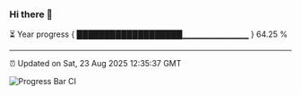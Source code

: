 ### Hi there 👋

⏳ Year progress { ███████████████████▁▁▁▁▁▁▁▁▁▁▁ } 64.25 %

---

⏰ Updated on Sat, 23 Aug 2025 12:35:37 GMT

![Progress Bar CI](https://github.com/liununu/liununu/workflows/Progress%20Bar%20CI/badge.svg)
